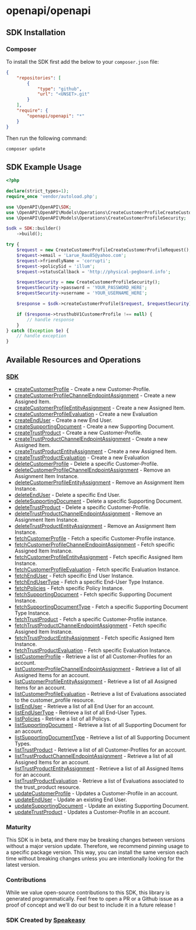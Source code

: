 # openapi/openapi

<!-- Start SDK Installation -->
## SDK Installation

### Composer

To install the SDK first add the below to your `composer.json` file:

```json
{
    "repositories": [
        {
            "type": "github",
            "url": "<UNSET>.git"
        }
    ],
    "require": {
        "openapi/openapi": "*"
    }
}
```

Then run the following command:

```bash
composer update
```
<!-- End SDK Installation -->

## SDK Example Usage
<!-- Start SDK Example Usage -->
```php
<?php

declare(strict_types=1);
require_once 'vendor/autoload.php';

use \OpenAPI\OpenAPI\SDK;
use \OpenAPI\OpenAPI\Models\Operations\CreateCustomerProfileCreateCustomerProfileRequest;
use \OpenAPI\OpenAPI\Models\Operations\CreateCustomerProfileSecurity;

$sdk = SDK::builder()
    ->build();

try {
    $request = new CreateCustomerProfileCreateCustomerProfileRequest();
    $request->email = 'Larue_Rau85@yahoo.com';
    $request->friendlyName = 'corrupti';
    $request->policySid = 'illum';
    $request->statusCallback = 'http://physical-pegboard.info';

    $requestSecurity = new CreateCustomerProfileSecurity();
    $requestSecurity->password = 'YOUR_PASSWORD_HERE';
    $requestSecurity->username = 'YOUR_USERNAME_HERE';

    $response = $sdk->createCustomerProfile($request, $requestSecurity);

    if ($response->trusthubV1CustomerProfile !== null) {
        // handle response
    }
} catch (Exception $e) {
    // handle exception
}
```
<!-- End SDK Example Usage -->

<!-- Start SDK Available Operations -->
## Available Resources and Operations

### [SDK](docs/sdk/README.md)

* [createCustomerProfile](docs/sdk/README.md#createcustomerprofile) - Create a new Customer-Profile.
* [createCustomerProfileChannelEndpointAssignment](docs/sdk/README.md#createcustomerprofilechannelendpointassignment) - Create a new Assigned Item.
* [createCustomerProfileEntityAssignment](docs/sdk/README.md#createcustomerprofileentityassignment) - Create a new Assigned Item.
* [createCustomerProfileEvaluation](docs/sdk/README.md#createcustomerprofileevaluation) - Create a new Evaluation
* [createEndUser](docs/sdk/README.md#createenduser) - Create a new End User.
* [createSupportingDocument](docs/sdk/README.md#createsupportingdocument) - Create a new Supporting Document.
* [createTrustProduct](docs/sdk/README.md#createtrustproduct) - Create a new Customer-Profile.
* [createTrustProductChannelEndpointAssignment](docs/sdk/README.md#createtrustproductchannelendpointassignment) - Create a new Assigned Item.
* [createTrustProductEntityAssignment](docs/sdk/README.md#createtrustproductentityassignment) - Create a new Assigned Item.
* [createTrustProductEvaluation](docs/sdk/README.md#createtrustproductevaluation) - Create a new Evaluation
* [deleteCustomerProfile](docs/sdk/README.md#deletecustomerprofile) - Delete a specific Customer-Profile.
* [deleteCustomerProfileChannelEndpointAssignment](docs/sdk/README.md#deletecustomerprofilechannelendpointassignment) - Remove an Assignment Item Instance.
* [deleteCustomerProfileEntityAssignment](docs/sdk/README.md#deletecustomerprofileentityassignment) - Remove an Assignment Item Instance.
* [deleteEndUser](docs/sdk/README.md#deleteenduser) - Delete a specific End User.
* [deleteSupportingDocument](docs/sdk/README.md#deletesupportingdocument) - Delete a specific Supporting Document.
* [deleteTrustProduct](docs/sdk/README.md#deletetrustproduct) - Delete a specific Customer-Profile.
* [deleteTrustProductChannelEndpointAssignment](docs/sdk/README.md#deletetrustproductchannelendpointassignment) - Remove an Assignment Item Instance.
* [deleteTrustProductEntityAssignment](docs/sdk/README.md#deletetrustproductentityassignment) - Remove an Assignment Item Instance.
* [fetchCustomerProfile](docs/sdk/README.md#fetchcustomerprofile) - Fetch a specific Customer-Profile instance.
* [fetchCustomerProfileChannelEndpointAssignment](docs/sdk/README.md#fetchcustomerprofilechannelendpointassignment) - Fetch specific Assigned Item Instance.
* [fetchCustomerProfileEntityAssignment](docs/sdk/README.md#fetchcustomerprofileentityassignment) - Fetch specific Assigned Item Instance.
* [fetchCustomerProfileEvaluation](docs/sdk/README.md#fetchcustomerprofileevaluation) - Fetch specific Evaluation Instance.
* [fetchEndUser](docs/sdk/README.md#fetchenduser) - Fetch specific End User Instance.
* [fetchEndUserType](docs/sdk/README.md#fetchendusertype) - Fetch a specific End-User Type Instance.
* [fetchPolicies](docs/sdk/README.md#fetchpolicies) - Fetch specific Policy Instance.
* [fetchSupportingDocument](docs/sdk/README.md#fetchsupportingdocument) - Fetch specific Supporting Document Instance.
* [fetchSupportingDocumentType](docs/sdk/README.md#fetchsupportingdocumenttype) - Fetch a specific Supporting Document Type Instance.
* [fetchTrustProduct](docs/sdk/README.md#fetchtrustproduct) - Fetch a specific Customer-Profile instance.
* [fetchTrustProductChannelEndpointAssignment](docs/sdk/README.md#fetchtrustproductchannelendpointassignment) - Fetch specific Assigned Item Instance.
* [fetchTrustProductEntityAssignment](docs/sdk/README.md#fetchtrustproductentityassignment) - Fetch specific Assigned Item Instance.
* [fetchTrustProductEvaluation](docs/sdk/README.md#fetchtrustproductevaluation) - Fetch specific Evaluation Instance.
* [listCustomerProfile](docs/sdk/README.md#listcustomerprofile) - Retrieve a list of all Customer-Profiles for an account.
* [listCustomerProfileChannelEndpointAssignment](docs/sdk/README.md#listcustomerprofilechannelendpointassignment) - Retrieve a list of all Assigned Items for an account.
* [listCustomerProfileEntityAssignment](docs/sdk/README.md#listcustomerprofileentityassignment) - Retrieve a list of all Assigned Items for an account.
* [listCustomerProfileEvaluation](docs/sdk/README.md#listcustomerprofileevaluation) - Retrieve a list of Evaluations associated to the customer_profile resource.
* [listEndUser](docs/sdk/README.md#listenduser) - Retrieve a list of all End User for an account.
* [listEndUserType](docs/sdk/README.md#listendusertype) - Retrieve a list of all End-User Types.
* [listPolicies](docs/sdk/README.md#listpolicies) - Retrieve a list of all Policys.
* [listSupportingDocument](docs/sdk/README.md#listsupportingdocument) - Retrieve a list of all Supporting Document for an account.
* [listSupportingDocumentType](docs/sdk/README.md#listsupportingdocumenttype) - Retrieve a list of all Supporting Document Types.
* [listTrustProduct](docs/sdk/README.md#listtrustproduct) - Retrieve a list of all Customer-Profiles for an account.
* [listTrustProductChannelEndpointAssignment](docs/sdk/README.md#listtrustproductchannelendpointassignment) - Retrieve a list of all Assigned Items for an account.
* [listTrustProductEntityAssignment](docs/sdk/README.md#listtrustproductentityassignment) - Retrieve a list of all Assigned Items for an account.
* [listTrustProductEvaluation](docs/sdk/README.md#listtrustproductevaluation) - Retrieve a list of Evaluations associated to the trust_product resource.
* [updateCustomerProfile](docs/sdk/README.md#updatecustomerprofile) - Updates a Customer-Profile in an account.
* [updateEndUser](docs/sdk/README.md#updateenduser) - Update an existing End User.
* [updateSupportingDocument](docs/sdk/README.md#updatesupportingdocument) - Update an existing Supporting Document.
* [updateTrustProduct](docs/sdk/README.md#updatetrustproduct) - Updates a Customer-Profile in an account.
<!-- End SDK Available Operations -->

### Maturity

This SDK is in beta, and there may be breaking changes between versions without a major version update. Therefore, we recommend pinning usage
to a specific package version. This way, you can install the same version each time without breaking changes unless you are intentionally
looking for the latest version.

### Contributions

While we value open-source contributions to this SDK, this library is generated programmatically.
Feel free to open a PR or a Github issue as a proof of concept and we'll do our best to include it in a future release !

### SDK Created by [Speakeasy](https://docs.speakeasyapi.dev/docs/using-speakeasy/client-sdks)
